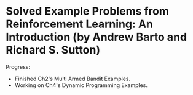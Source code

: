# Solved Example Problems from Reinforcement Learning: An Introduction (by Andrew Barto and Richard S. Sutton)

Progress:
- Finished Ch2's Multi Armed Bandit Examples.
- Working on Ch4's Dynamic Programming Examples.
